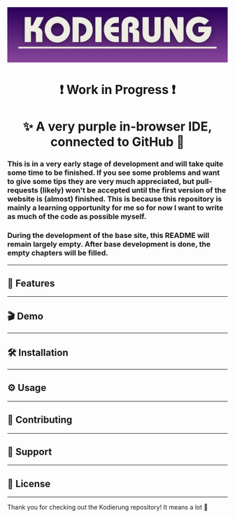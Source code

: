 <img src="/public/images/repo/readme_banner.png" alt="README Banner">

<h1 align="center">❗️ Work in Progress ❗️</h1>
<h1 align="center">✨ A very purple in-browser IDE, connected to GitHub 👾</h1>

### This is in a very early stage of development and will take quite some time to be finished. If you see some problems and want to give some tips they are very much appreciated, but pull-requests (likely) won't be accepted until the first version of the website is (almost) finished. This is because this repository is mainly a learning opportunity for me so for now I want to write as much of the code as possible myself.

### During the development of the base site, this README will remain largely empty. After base development is done, the empty chapters will be filled.

---

## 🚀 Features


---

## 🎬 Demo


---

## 🛠️ Installation


---

## ⚙️ Usage


---

## 🤝 Contributing

---

## 📨 Support

---

## 📜 License

---
Thank you for checking out the Kodierung repository! It means a lot 💜

